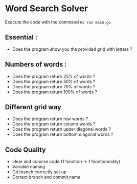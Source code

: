 # Word Search Solver

Execute the code with the command ```Go run main.go```

## Essential :
* Does the program show you the provided grid with letters ?

## Numbers of words :
* Does the program return 25% of words ?
* Does the program return 50% of words ?
* Does the program return 75% of words ?
* Does the program return 100% of words ?

## Different grid way
* Does the program return row words ?
* Does the program return column words ?
* Does the program return upper diagonal words ?
* Does the program return bottom diagonal words ?

## Code Quality
* clear and concise code (1 function -> 1 fonctionnality)
* Variable naming
* Git branch correctly set up
* Correct branch and commit name